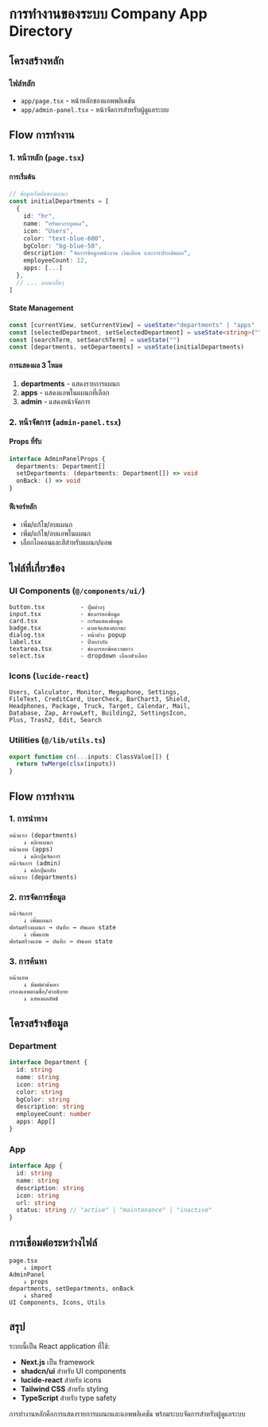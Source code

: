 # การทำงานของระบบ Company App Directory

## โครงสร้างหลัก

### ไฟล์หลัก
- `app/page.tsx` - หน้าหลักของแอพพลิเคชัน
- `app/admin-panel.tsx` - หน้าจัดการสำหรับผู้ดูแลระบบ

## Flow การทำงาน

### 1. หน้าหลัก (`page.tsx`)

#### การเริ่มต้น
```typescript
// ข้อมูลเริ่มต้นของแผนก
const initialDepartments = [
  {
    id: "hr",
    name: "ทรัพยากรบุคคล",
    icon: "Users",
    color: "text-blue-600",
    bgColor: "bg-blue-50",
    description: "จัดการข้อมูลพนักงาน เงินเดือน และการประเมินผล",
    employeeCount: 12,
    apps: [...]
  },
  // ... แผนกอื่นๆ
]
```

#### State Management
```typescript
const [currentView, setCurrentView] = useState<"departments" | "apps" | "admin">("departments")
const [selectedDepartment, setSelectedDepartment] = useState<string>("")
const [searchTerm, setSearchTerm] = useState("")
const [departments, setDepartments] = useState(initialDepartments)
```

#### การแสดงผล 3 โหมด
1. **departments** - แสดงรายการแผนก
2. **apps** - แสดงแอพในแผนกที่เลือก
3. **admin** - แสดงหน้าจัดการ

### 2. หน้าจัดการ (`admin-panel.tsx`)

#### Props ที่รับ
```typescript
interface AdminPanelProps {
  departments: Department[]
  setDepartments: (departments: Department[]) => void
  onBack: () => void
}
```

#### ฟีเจอร์หลัก
- เพิ่ม/แก้ไข/ลบแผนก
- เพิ่ม/แก้ไข/ลบแอพในแผนก
- เลือกไอคอนและสีสำหรับแผนก/แอพ

## ไฟล์ที่เกี่ยวข้อง

### UI Components (`@/components/ui/`)
```
button.tsx          - ปุ่มต่างๆ
input.tsx           - ช่องกรอกข้อมูล
card.tsx            - การ์ดแสดงข้อมูล
badge.tsx           - แบดจ์แสดงสถานะ
dialog.tsx          - หน้าต่าง popup
label.tsx           - ป้ายกำกับ
textarea.tsx        - ช่องกรอกข้อความยาว
select.tsx          - dropdown เลือกตัวเลือก
```

### Icons (`lucide-react`)
```
Users, Calculator, Monitor, Megaphone, Settings,
FileText, CreditCard, UserCheck, BarChart3, Shield,
Headphones, Package, Truck, Target, Calendar, Mail,
Database, Zap, ArrowLeft, Building2, SettingsIcon,
Plus, Trash2, Edit, Search
```

### Utilities (`@/lib/utils.ts`)
```typescript
export function cn(...inputs: ClassValue[]) {
  return twMerge(clsx(inputs))
}
```

## Flow การทำงาน

### 1. การนำทาง
```
หน้าแรก (departments) 
    ↓ คลิกแผนก
หน้าแอพ (apps) 
    ↓ คลิกปุ่มจัดการ
หน้าจัดการ (admin)
    ↓ คลิกปุ่มกลับ
หน้าแรก (departments)
```

### 2. การจัดการข้อมูล
```
หน้าจัดการ
    ↓ เพิ่มแผนก
ฟอร์มสร้างแผนก → บันทึก → อัพเดท state
    ↓ เพิ่มแอพ
ฟอร์มสร้างแอพ → บันทึก → อัพเดท state
```

### 3. การค้นหา
```
หน้าแอพ
    ↓ พิมพ์คำค้นหา
กรองแอพตามชื่อ/คำอธิบาย
    ↓ แสดงผลลัพธ์
```

## โครงสร้างข้อมูล

### Department
```typescript
interface Department {
  id: string
  name: string
  icon: string
  color: string
  bgColor: string
  description: string
  employeeCount: number
  apps: App[]
}
```

### App
```typescript
interface App {
  id: string
  name: string
  description: string
  icon: string
  url: string
  status: string // "active" | "maintenance" | "inactive"
}
```

## การเชื่อมต่อระหว่างไฟล์

```
page.tsx
    ↓ import
AdminPanel
    ↓ props
departments, setDepartments, onBack
    ↓ shared
UI Components, Icons, Utils
```

## สรุป

ระบบนี้เป็น React application ที่ใช้:
- **Next.js** เป็น framework
- **shadcn/ui** สำหรับ UI components
- **lucide-react** สำหรับ icons
- **Tailwind CSS** สำหรับ styling
- **TypeScript** สำหรับ type safety

การทำงานหลักคือการแสดงรายการแผนกและแอพพลิเคชัน พร้อมระบบจัดการสำหรับผู้ดูแลระบบ 